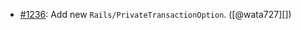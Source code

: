 * [#1236](https://github.com/rubocop/rubocop-rails/pull/1236): Add new `Rails/PrivateTransactionOption`. ([@wata727][])
